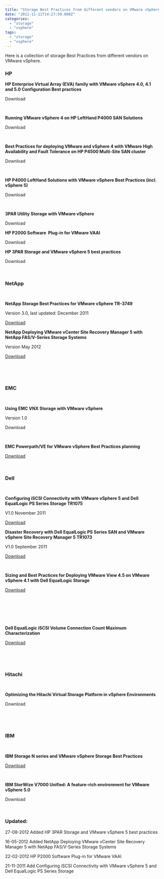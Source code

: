 ```yaml
---
title: "Storage Best Practices from different vendors on VMware vSphere"
date: "2011-11-11T14:27:59.000Z"
categories: 
  - "storage"
  - "vsphere"
tags: 
  - "storage"
  - "vsphere"
---
```


Here is a collection of storage Best Practices from different vendors on VMware vSphere.

### HP

**HP Enterprise Virtual Array (EVA) family with VMware vSphere 4.0, 4.1 and 5.0 Configuration Best practices**

Download

 

**Running VMware vSphere 4 on HP LeftHand P4000 SAN Solutions**

Download

 

**Best Practices for deploying VMware and vSphere 4 with VMware High Availability and Fault Tolerance on HP P4500 Multi-Site SAN cluster**

Download

 

**HP P4000 LeftHand Solutions with VMware vSphere Best Practices (incl. vSphere 5)**

Download

 

**3PAR Utility Storage with VMware vSphere**

Download

**HP P2000 Software  Plug-in for VMware VAAI**

Download

**HP 3PAR Storage and VMware vSphere 5 best practices**

Download

 

 

### NetApp

 

**NetApp Storage Best Practices for VMware vSphere TR-3749**

Version 3.0, last updated: December 2011

[Download](http://media.netapp.com/documents/tr-3749.pdf)

**NetApp Deploying VMware vCenter Site Recovery Manager 5 with NetApp FAS/V-Series Storage Systems**

Version May 2012

[Download](http://media.netapp.com/documents/tr-4064.pdf)

 

 

### EMC

 

**Using EMC VNX Storage with VMware vSphere**

Version 1.0

Download

 

**EMC Powerpath/VE for VMware vSphere Best Practices planning**

[Download](http://www.emc.com/collateral/software/white-papers/h6340-powerpath-ve-for-vmware-vsphere-wp.pdf)

 

### Dell

 

**Configuring iSCSI Connectivity with VMware vSphere 5 and Dell EqualLogic PS Series Storage TR1075**

V1.0 November 2011

[Download](http://www.equallogic.com/WorkArea/DownloadAsset.aspx?id=10799)

**Disaster Recovery with Dell EqualLogic PS Series SAN and VMware vSphere Site Recovery Manager 5 TR1073**

V1.0 September 2011

[Download](http://www.equallogic.com/WorkArea/DownloadAsset.aspx?id=10766)

 

**Sizing and Best Practices for Deploying VMware View 4.5 on VMware vSphere 4.1 with Dell EqualLogic Storage**

[Download](http://www.equallogic.com/WorkArea/downloadasset.aspx?id=10249)

 

 

 

**Dell EqualLogic iSCSI Volume Connection Count Maximum Characterization**

[Download](http://www.equallogic.com/WorkArea/DownloadAsset.aspx?id=10950)

 

 

### Hitachi

 

**Optimizing the Hitachi Virtual Storage Platform in vSphere Environments**

Download

 

 

### IBM

 

**IBM Storage N series and VMware vSphere Storage Best Practices**

[Download](http://www.redbooks.ibm.com/redbooks/pdfs/sg247871.pdf)

 

**IBM StorWize V7000 Unified: A feature-rich environment for VMware vSphere 5.0**

Download

 

### Updated:

27-08-2012 Added HP 3PAR Storage and VMware vSphere 5 best practices

16-05-2012 Added NetApp Deploying VMware vCenter Site Recovery Manager 5 with NetApp FAS/V-Series Storage Systems

22-02-2012 HP P2000 Software Plug-in for VMware VAAI

21-11-2011 Add Configuring iSCSI Connectivity with VMware vSphere 5 and Dell EqualLogic PS Series Storage
